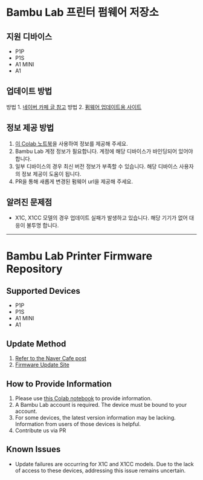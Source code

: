 # Bambu Lab 프린터 펌웨어 저장소

## 지원 디바이스
- P1P
- P1S
- A1 MINI
- A1

## 업데이트 방법
방법 1. [네이버 카페 글 참고](https://cafe.naver.com/bambulab/3353)
방법 2. [펌웨어 업데이트용 사이트](https://bambu.pages.dev)

## 정보 제공 방법
1. [이 Colab 노트북](https://colab.research.google.com/drive/1O0UY-EI508kTdugvz3_FvxBXtQuMXBXF?usp=sharing)을 사용하여 정보를 제공해 주세요.
2. Bambu Lab 계정 정보가 필요합니다. 계정에 해당 디바이스가 바인딩되어 있어야 합니다.
3. 일부 디바이스의 경우 최신 버전 정보가 부족할 수 있습니다. 해당 디바이스 사용자의 정보 제공이 도움이 됩니다.
4. PR을 통해 새롭게 변경된 펌웨어 url을 제공해 주세요.

## 알려진 문제점
- X1C, X1CC 모델의 경우 업데이트 실패가 발생하고 있습니다. 해당 기기가 없어 대응이 불투명 합니다.

---

# Bambu Lab Printer Firmware Repository

## Supported Devices
- P1P
- P1S
- A1 MINI
- A1

## Update Method
1. [Refer to the Naver Cafe post](https://cafe.naver.com/bambulab/3353)
2. [Firmware Update Site](https://bambu.pages.dev)

## How to Provide Information
1. Please use [this Colab notebook](https://colab.research.google.com/drive/1O0UY-EI508kTdugvz3_FvxBXtQuMXBXF?usp=sharing) to provide information.
2. A Bambu Lab account is required. The device must be bound to your account.
3. For some devices, the latest version information may be lacking. Information from users of those devices is helpful.
4. Contribute us via PR

## Known Issues
- Update failures are occurring for X1C and X1CC models. Due to the lack of access to these devices, addressing this issue remains uncertain.

